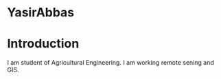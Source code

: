 # YasirAbbas
# Introduction
I am student of Agricultural Engineering. I am working remote sening and GIS. 
